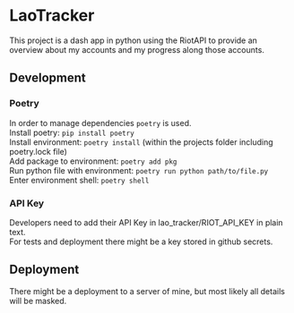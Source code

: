 # LaoTracker
This project is a dash app in python using the RiotAPI to provide an overview about my accounts and my progress along those accounts.

## Development

### Poetry
In order to manage dependencies `poetry` is used.  
Install poetry: `pip install poetry`  
Install environment: `poetry install` (within the projects folder including poetry.lock file)  
Add package to environment: `poetry add pkg`  
Run python file with environment: `poetry run python path/to/file.py`  
Enter environment shell: `poetry shell`  

### API Key
Developers need to add their API Key in lao_tracker/RIOT_API_KEY in plain text.  
For tests and deployment there might be a key stored in github secrets.  

## Deployment

There might be a deployment to a server of mine, but most likely all details will be masked.
